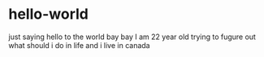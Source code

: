 # hello-world
just saying hello to the world bay bay 
I am 22 year old trying to fugure out what should i do in life
and i live in canada
